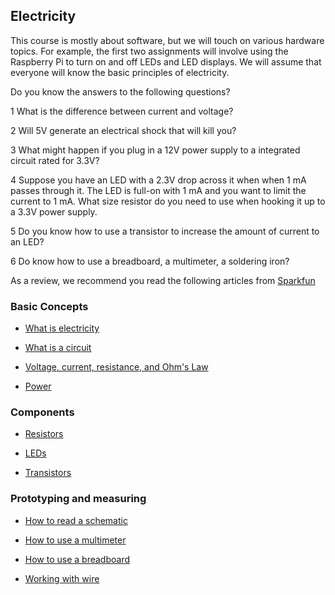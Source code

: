 
## Electricity

This course is mostly about software, but we will touch on various hardware topics. For example, the first two assignments will involve using the Raspberry Pi to turn on and off LEDs and LED displays. We will assume that everyone will know the basic principles of electricity.

Do you know the answers to the following questions?

1 What is the difference between current and voltage?

2 Will 5V generate an electrical shock that will kill you?

3 What might happen if you plug in a 12V power supply to a integrated
circuit rated for 3.3V?

4 Suppose you have an LED with a 2.3V drop across it when
when 1 mA passes through it. The LED is full-on with 1 mA
and you want to limit the current to 1 mA. 
What size resistor do you
need to use when hooking it up to a 3.3V power supply.

5 Do you know how to use a transistor to increase the amount
of current to an LED?

6 Do know how to use a breadboard, a multimeter, a soldering iron?

As a review, 
we recommend you read the following articles from 
[Sparkfun](https://www.sparkfun.com)

### Basic Concepts

* [What is electricity](https://learn.sparkfun.com/tutorials/what-is-electricity)

* [What is a circuit](https://learn.sparkfun.com/tutorials/what-is-a-circuit)

* [Voltage, current, resistance, and Ohm's Law](https://learn.sparkfun.com/tutorials/voltage-current-resistance-and-ohms-law)

* [Power](https://learn.sparkfun.com/tutorials/electric-power)

### Components

* [Resistors](https://learn.sparkfun.com/tutorials/resistors)

* [LEDs](https://learn.sparkfun.com/tutorials/light-emitting-diodes-leds)

* [Transistors](https://learn.sparkfun.com/tutorials/transistors)

### Prototyping and measuring

* [How to read a schematic](https://learn.sparkfun.com/tutorials/how-to-read-a-schematic)

* [How to use a multimeter](https://learn.sparkfun.com/tutorials/how-to-use-a-multimeter)

* [How to use a breadboard](https://learn.sparkfun.com/tutorials/how-to-use-a-breadboard)

* [Working with wire](https://learn.sparkfun.com/tutorials/working-with-wire)


